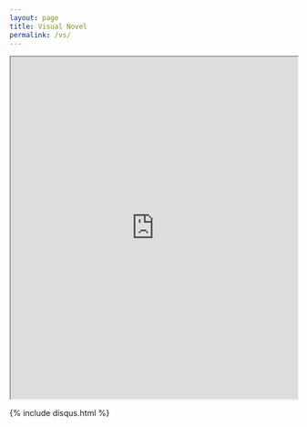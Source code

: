 ```yaml
---
layout: page
title: Visual Novel
permalink: /vs/
---
```

<style>
    .responsive-iframe {
    top: 0;
    left: 0;
    bottom: 0;
    right: 0;
    width: 100%;
    height: 600px;
}
</style>

<iframe src="https://carloshmbtn.github.io/visualnovel/index.html" class="responsive-iframe">
</iframe>

{% include disqus.html %}
